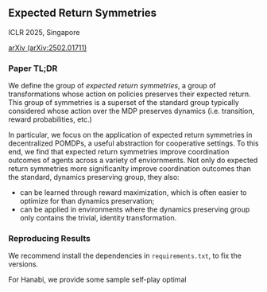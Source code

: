 ## Expected Return Symmetries
ICLR 2025, Singapore

[arXiv (arXiv:2502.01711)](https://arxiv.org/abs/2502.01711)

### Paper TL;DR

We define the group of *expected return symmetries*, a group of transformations whose action on policies preserves their expected return. This group of symmetries is a superset of the standard group typically considered whose action over the MDP preserves dynamics (i.e. transition, reward probabilities, etc.)

In particular, we focus on the application of expected return symmetries in decentralized POMDPs, a useful abstraction for cooperative settings. To this end, we find that expected return symmetries improve coordination outcomes of agents across a variety of enviornments. Not only do expected return symmetries more significanlty improve coordination outcomes than the standard, dynamics preserving group, they also:
* can be learned through reward maximization, which is often easier to optimize for than dynamics preservation;
* can be applied in environments where the dynamics preserving group only contains the trivial, identity transformation.

### Reproducing Results

We recommend install the dependencies in `requirements.txt`, to fix the versions.

For Hanabi, we provide some sample self-play optimal 
